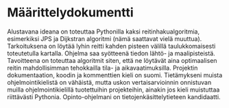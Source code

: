 # Määrittelydokumentti

Alustavana ideana on toteuttaa Pythonilla kaksi reitinhakualgoritmia, esimerkiksi JPS ja Dijkstran algoritmi (nämä saattavat vielä muuttua). Tarkoituksena on löytää lyhin reitti kahden pisteen välillä taulukkomaisesti toteutetulla kartalla. Ohjelma saa syötteenä tiedon lähtö- ja maalipisteistä. Tavoitteena on toteuttaa algoritmit siten, että ne löytävät aina optimaalisen reitin mahdollisimman tehokkailla tila- ja aikavaatimuksilla. Projektin dokumentaation, koodin ja kommenttien kieli on suomi. Tietämykseni muista ohjelmointikielistä on vähäistä, mutta uskon vertaisarvioinnin onnistuvan muilla ohjelmointikielillä tuotettuihin projekteihin, ainakin jos kieli muistuttaa riittävästi Pythonia. Opinto-ohjelmani on tietojenkäsittelytieteen kandidaatti.
